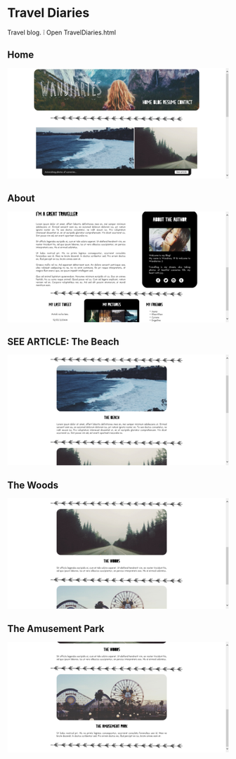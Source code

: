 # Travel Diaries
Travel blog.
:grey_exclamation: Open TravelDiaries.html

## Home
![Home](screenshots/1.png)

## About
![About](screenshots/2.png)

## SEE ARTICLE: The Beach
![Beach](screenshots/3.png)

## The Woods
![Woods](screenshots/4.png)

## The Amusement Park
![Amusement Park](screenshots/5.png)
